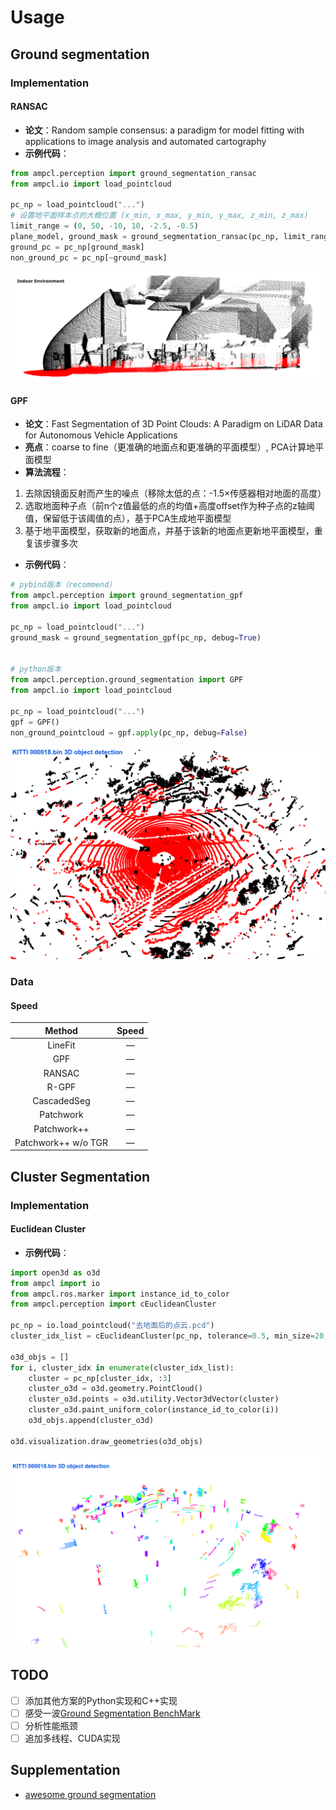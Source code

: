 # Usage

## Ground segmentation

### Implementation

#### RANSAC

- **论文**：Random sample consensus: a paradigm for model fitting with applications to image analysis and automated cartography
- **示例代码**：

```python
from ampcl.perception import ground_segmentation_ransac
from ampcl.io import load_pointcloud

pc_np = load_pointcloud("...")
# 设置地平面样本点的大概位置 (x_min, x_max, y_min, y_max, z_min, z_max)
limit_range = (0, 50, -10, 10, -2.5, -0.5)
plane_model, ground_mask = ground_segmentation_ransac(pc_np, limit_range, distance_threshold=0.2, debug=True)
ground_pc = pc_np[ground_mask]
non_ground_pc = pc_np[~ground_mask]
```

![image-20230321230330622](docs/ransac-indoor.png)

#### GPF

- **论文**：Fast Segmentation of 3D Point Clouds: A Paradigm on LiDAR Data for Autonomous Vehicle Applications
- **亮点**：coarse to fine（更准确的地面点和更准确的平面模型）, PCA计算地平面模型
- **算法流程**：

1. 去除因镜面反射而产生的噪点（移除太低的点：-1.5×传感器相对地面的高度）
2. 选取地面种子点（前n个z值最低的点的均值+高度offset作为种子点的z轴阈值，保留低于该阈值的点），基于PCA生成地平面模型
3. 基于地平面模型，获取新的地面点，并基于该新的地面点更新地平面模型，重复该步骤多次

- **示例代码**：

```python
# pybind版本（recommend）
from ampcl.perception import ground_segmentation_gpf
from ampcl.io import load_pointcloud

pc_np = load_pointcloud("...")
ground_mask = ground_segmentation_gpf(pc_np, debug=True)


# python版本
from ampcl.perception.ground_segmentation import GPF
from ampcl.io import load_pointcloud

pc_np = load_pointcloud("...")
gpf = GPF()
non_ground_pointcloud = gpf.apply(pc_np, debug=False)
```

<img src="docs/gpf-kitti.png" alt="image-20230420013022459" style="zoom:67%;" />



### Data

#### Speed

|       Method        | Speed |
| :-----------------: | :---: |
|       LineFit       |   —   |
|         GPF         |   —   |
|       RANSAC        |   —   |
|        R-GPF        |   —   |
|     CascadedSeg     |   —   |
|      Patchwork      |   —   |
|     Patchwork++     |   —   |
| Patchwork++ w/o TGR |   —   |

## Cluster Segmentation

### Implementation

#### Euclidean Cluster

- **示例代码**：

```python
import open3d as o3d
from ampcl import io
from ampcl.ros.marker import instance_id_to_color
from ampcl.perception import cEuclideanCluster

pc_np = io.load_pointcloud("去地面后的点云.pcd")
cluster_idx_list = cEuclideanCluster(pc_np, tolerance=0.5, min_size=20, max_size=10000)

o3d_objs = []
for i, cluster_idx in enumerate(cluster_idx_list):
    cluster = pc_np[cluster_idx, :3]
    cluster_o3d = o3d.geometry.PointCloud()
    cluster_o3d.points = o3d.utility.Vector3dVector(cluster)
    cluster_o3d.paint_uniform_color(instance_id_to_color(i))
    o3d_objs.append(cluster_o3d)

o3d.visualization.draw_geometries(o3d_objs)
```

<img src="docs/eucluster-kitti.png" alt="image-20230420161451242" style="zoom: 67%;" />

## TODO

- [ ] 添加其他方案的Python实现和C++实现
- [ ] 感受一波[Ground Segmentation BenchMark](https://github.com/url-kaist/Ground-Segmentation-Benchmark)
- [ ] 分析性能瓶颈
- [ ] 追加多线程、CUDA实现

## Supplementation

- [awesome ground segmentation](docs/awesome_ground_segmentation.md)
